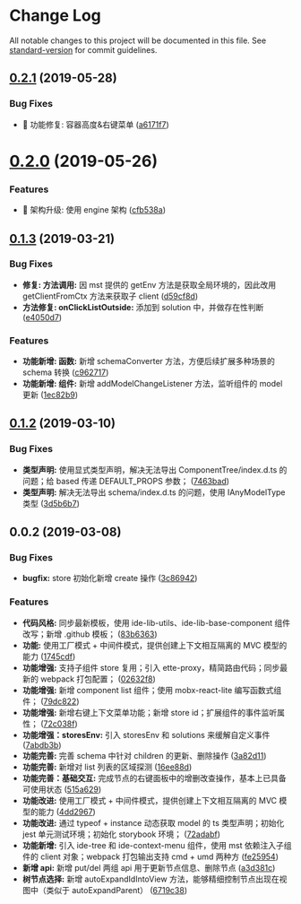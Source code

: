 # Change Log

All notable changes to this project will be documented in this file. See [standard-version](https://github.com/conventional-changelog/standard-version) for commit guidelines.

## [0.2.1](https://github.com/one-gourd/ide-component-tree/compare/v0.2.0...v0.2.1) (2019-05-28)


### Bug Fixes

* 🐛 功能修复: 容器高度&右键菜单 ([a6171f7](https://github.com/one-gourd/ide-component-tree/commit/a6171f7))



# [0.2.0](https://github.com/one-gourd/ide-component-tree/compare/v0.1.3...v0.2.0) (2019-05-26)


### Features

* 🎸 架构升级: 使用 engine 架构 ([cfb538a](https://github.com/one-gourd/ide-component-tree/commit/cfb538a))



<a name="0.1.3"></a>
## [0.1.3](https://github.com/alibaba-paimai-frontend/ide-component-tree/compare/v0.1.2...v0.1.3) (2019-03-21)


### Bug Fixes

* **修复: 方法调用:** 因 mst 提供的 getEnv 方法是获取全局环境的，因此改用 getClientFromCtx 方法来获取子 client ([d59cf8d](https://github.com/alibaba-paimai-frontend/ide-component-tree/commit/d59cf8d))
* **方法修复: onClickListOutside:** 添加到 solution 中，并做存在性判断 ([e4050d7](https://github.com/alibaba-paimai-frontend/ide-component-tree/commit/e4050d7))


### Features

* **功能新增: 函数:** 新增 schemaConverter 方法，方便后续扩展多种场景的 schema 转换 ([c962717](https://github.com/alibaba-paimai-frontend/ide-component-tree/commit/c962717))
* **功能新增: 组件:** 新增 addModelChangeListener 方法，监听组件的 model 更新 ([1ec82b9](https://github.com/alibaba-paimai-frontend/ide-component-tree/commit/1ec82b9))



<a name="0.1.2"></a>
## [0.1.2](https://github.com/alibaba-paimai-frontend/ide-component-tree/compare/v0.0.2...v0.1.2) (2019-03-10)


### Bug Fixes

* **类型声明:** 使用显式类型声明，解决无法导出 ComponentTree/index.d.ts 的问题；给 based 传递 DEFAULT_PROPS 参数； ([7463bad](https://github.com/alibaba-paimai-frontend/ide-component-tree/commit/7463bad))
* **类型声明:** 解决无法导出 schema/index.d.ts 的问题，使用 IAnyModelType 类型 ([3d5b6b7](https://github.com/alibaba-paimai-frontend/ide-component-tree/commit/3d5b6b7))



<a name="0.0.2"></a>
## 0.0.2 (2019-03-08)


### Bug Fixes

* **bugfix:** store 初始化新增 create 操作 ([3c86942](https://github.com/alibaba-paimai-frontend/ide-component-tree/commit/3c86942))


### Features

* **代码风格:** 同步最新模板，使用 ide-lib-utils、ide-lib-base-component 组件改写；新增 .github 模板； ([83b6363](https://github.com/alibaba-paimai-frontend/ide-component-tree/commit/83b6363))
* **功能:** 使用工厂模式 + 中间件模式，提供创建上下文相互隔离的 MVC 模型的能力 ([1745cdf](https://github.com/alibaba-paimai-frontend/ide-component-tree/commit/1745cdf))
* **功能增强:** 支持子组件 store 复用；引入 ette-proxy，精简路由代码；同步最新的 webpack 打包配置； ([02632f8](https://github.com/alibaba-paimai-frontend/ide-component-tree/commit/02632f8))
* **功能增强:** 新增 component list 组件；使用 mobx-react-lite 编写函数式组件； ([79dc822](https://github.com/alibaba-paimai-frontend/ide-component-tree/commit/79dc822))
* **功能增强:** 新增右键上下文菜单功能；新增 store id；扩展组件的事件监听属性； ([72c038f](https://github.com/alibaba-paimai-frontend/ide-component-tree/commit/72c038f))
* **功能增强：storesEnv:** 引入 storesEnv 和 solutions 来缓解自定义事件 ([7abdb3b](https://github.com/alibaba-paimai-frontend/ide-component-tree/commit/7abdb3b))
* **功能完善:** 完善 schema 中针对 children 的更新、删除操作 ([3a82d11](https://github.com/alibaba-paimai-frontend/ide-component-tree/commit/3a82d11))
* **功能完善:** 新增对 list 列表的区域探测 ([16ee88d](https://github.com/alibaba-paimai-frontend/ide-component-tree/commit/16ee88d))
* **功能完善：基础交互:** 完成节点的右键面板中的增删改查操作，基本上已具备可使用状态 ([515a629](https://github.com/alibaba-paimai-frontend/ide-component-tree/commit/515a629))
* **功能改进:** 使用工厂模式 + 中间件模式，提供创建上下文相互隔离的 MVC 模型的能力 ([4dd2967](https://github.com/alibaba-paimai-frontend/ide-component-tree/commit/4dd2967))
* **功能改进:** 通过 typeof + instance 动态获取 model 的 ts 类型声明；初始化 jest 单元测试环境；初始化 storybook 环境； ([72adabf](https://github.com/alibaba-paimai-frontend/ide-component-tree/commit/72adabf))
* **功能新增:** 引入 ide-tree 和 ide-context-menu 组件，使用 mst 依赖注入子组件的 client 对象；webpack 打包输出支持 cmd + umd 两种方 ([fe25954](https://github.com/alibaba-paimai-frontend/ide-component-tree/commit/fe25954))
* **新增 api:** 新增 put/del 两组 api 用于更新节点信息、删除节点 ([a3d381c](https://github.com/alibaba-paimai-frontend/ide-component-tree/commit/a3d381c))
* **树节点选择:** 新增 autoExpandIdIntoView 方法，能够精细控制节点出现在视图中（类似于 autoExpandParent） ([6719c38](https://github.com/alibaba-paimai-frontend/ide-component-tree/commit/6719c38))
